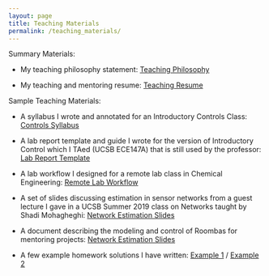 ```yaml
---
layout: page
title: Teaching Materials
permalink: /teaching_materials/
---
```


Summary Materials:

- My teaching philosophy statement:
[Teaching Philosophy](https://github.com/sharadcs/sharadcs.github.io/blob/master/assets/Teaching_Philosophy_Statement(1).pdf)

- My teaching and mentoring resume:
[Teaching Resume](https://github.com/sharadcs/sharadcs.github.io/blob/master/assets/Teaching_CV.pdf)

Sample Teaching Materials:

- A syllabus I wrote and annotated for an Introductory Controls Class:
[Controls Syllabus](https://github.com/sharadcs/sharadcs.github.io/blob/master/assets/Control_Syllabus.pdf)

- A lab report template and guide I wrote for the version of Introductory Control which I TAed (UCSB ECE147A) that is still used by the professor:
[Lab Report Template](https://github.com/sharadcs/sharadcs.github.io/blob/master/assets/ECE147A_Report_Template.pdf)

- A lab workflow I designed for a remote lab class in Chemical Engineering:
[Remote Lab Workflow](https://github.com/sharadcs/sharadcs.github.io/blob/master/assets/Remote_Laboratory_Instructions.pdf)

- A set of slides discussing estimation in sensor networks from a guest lecture I gave in a UCSB Summer 2019 class on Networks taught by Shadi Mohagheghi:
[Network Estimation Slides](https://github.com/sharadcs/sharadcs.github.io/blob/master/assets/SummerNetworksClass.pdf)

- A document describing the modeling and control of Roombas for mentoring projects:
[Network Estimation Slides](https://github.com/sharadcs/sharadcs.github.io/blob/master/assets/Roomba_Control.pdf)

- A few example homework solutions I have written:
[Example 1](https://github.com/sharadcs/sharadcs.github.io/blob/master/assets/HW3_solutions.pdf) / 
[Example 2](https://github.com/sharadcs/sharadcs.github.io/blob/master/assets/HW8_solutions.pdf)

